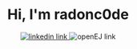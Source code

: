 <div id="header" align="center">
  <h1>Hi, I'm radonc0de</h1>
  <div id="badges">
    <a href="https://www.linkedin.com/in/keith-lehman-930949224/">
      <img src="https://img.shields.io/badge/LinkedIn-blue?logo=linkedin&logoColor=white&style=for-the-badge" alt="linkedin link">
    </a
    <a href="http://159.203.177.102/#">
      <img src="https://img.shields.io/badge/-openEJ.io-success?style=for-the-badge&logo=subaru" alt="openEJ link"
    </a>
  </div>
</div>


